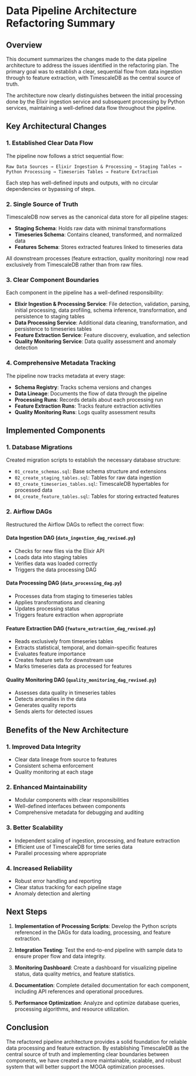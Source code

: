 # Data Pipeline Architecture Refactoring Summary

## Overview

This document summarizes the changes made to the data pipeline architecture to address the issues identified in the refactoring plan. The primary goal was to establish a clear, sequential flow from data ingestion through to feature extraction, with TimescaleDB as the central source of truth.

The architecture now clearly distinguishes between the initial processing done by the Elixir ingestion service and subsequent processing by Python services, maintaining a well-defined data flow throughout the pipeline.

## Key Architectural Changes

### 1. Established Clear Data Flow

The pipeline now follows a strict sequential flow:

```
Raw Data Sources → Elixir Ingestion & Processing → Staging Tables → Python Processing → Timeseries Tables → Feature Extraction
```

Each step has well-defined inputs and outputs, with no circular dependencies or bypassing of steps.

### 2. Single Source of Truth

TimescaleDB now serves as the canonical data store for all pipeline stages:

- **Staging Schema**: Holds raw data with minimal transformations
- **Timeseries Schema**: Contains cleaned, transformed, and normalized data
- **Features Schema**: Stores extracted features linked to timeseries data

All downstream processes (feature extraction, quality monitoring) now read exclusively from TimescaleDB rather than from raw files.

### 3. Clear Component Boundaries

Each component in the pipeline has a well-defined responsibility:

- **Elixir Ingestion & Processing Service**: File detection, validation, parsing, initial processing, data profiling, schema inference, transformation, and persistence to staging tables
- **Data Processing Service**: Additional data cleaning, transformation, and persistence to timeseries tables
- **Feature Extraction Service**: Feature discovery, evaluation, and selection
- **Quality Monitoring Service**: Data quality assessment and anomaly detection

### 4. Comprehensive Metadata Tracking

The pipeline now tracks metadata at every stage:

- **Schema Registry**: Tracks schema versions and changes
- **Data Lineage**: Documents the flow of data through the pipeline
- **Processing Runs**: Records details about each processing run
- **Feature Extraction Runs**: Tracks feature extraction activities
- **Quality Monitoring Runs**: Logs quality assessment results

## Implemented Components

### 1. Database Migrations

Created migration scripts to establish the necessary database structure:

- `01_create_schemas.sql`: Base schema structure and extensions
- `02_create_staging_tables.sql`: Tables for raw data ingestion
- `03_create_timeseries_tables.sql`: TimescaleDB hypertables for processed data
- `04_create_feature_tables.sql`: Tables for storing extracted features

### 2. Airflow DAGs

Restructured the Airflow DAGs to reflect the correct flow:

#### Data Ingestion DAG (`data_ingestion_dag_revised.py`)

- Checks for new files via the Elixir API
- Loads data into staging tables
- Verifies data was loaded correctly
- Triggers the data processing DAG

#### Data Processing DAG (`data_processing_dag.py`)

- Processes data from staging to timeseries tables
- Applies transformations and cleaning
- Updates processing status
- Triggers feature extraction when appropriate

#### Feature Extraction DAG (`feature_extraction_dag_revised.py`)

- Reads exclusively from timeseries tables
- Extracts statistical, temporal, and domain-specific features
- Evaluates feature importance
- Creates feature sets for downstream use
- Marks timeseries data as processed for features

#### Quality Monitoring DAG (`quality_monitoring_dag_revised.py`)

- Assesses data quality in timeseries tables
- Detects anomalies in the data
- Generates quality reports
- Sends alerts for detected issues

## Benefits of the New Architecture

### 1. Improved Data Integrity

- Clear data lineage from source to features
- Consistent schema enforcement
- Quality monitoring at each stage

### 2. Enhanced Maintainability

- Modular components with clear responsibilities
- Well-defined interfaces between components
- Comprehensive metadata for debugging and auditing

### 3. Better Scalability

- Independent scaling of ingestion, processing, and feature extraction
- Efficient use of TimescaleDB for time series data
- Parallel processing where appropriate

### 4. Increased Reliability

- Robust error handling and reporting
- Clear status tracking for each pipeline stage
- Anomaly detection and alerting

## Next Steps

1. **Implementation of Processing Scripts**: Develop the Python scripts referenced in the DAGs for data loading, processing, and feature extraction.

2. **Integration Testing**: Test the end-to-end pipeline with sample data to ensure proper flow and data integrity.

3. **Monitoring Dashboard**: Create a dashboard for visualizing pipeline status, data quality metrics, and feature statistics.

4. **Documentation**: Complete detailed documentation for each component, including API references and operational procedures.

5. **Performance Optimization**: Analyze and optimize database queries, processing algorithms, and resource utilization.

## Conclusion

The refactored pipeline architecture provides a solid foundation for reliable data processing and feature extraction. By establishing TimescaleDB as the central source of truth and implementing clear boundaries between components, we have created a more maintainable, scalable, and robust system that will better support the MOGA optimization processes.
